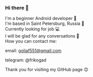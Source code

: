 ### Hi there 👋

I'm a beginner Android developer 📱  
I'm based in Saint Petersburg, Russia 🏰  
Currently looking for job 💻  
I will be glad for any conversations 💬  
How you can contact me:

email: goliaf551@gmail.com

telegram: @frikogad

Thank you for visiting my GitHub page 😊


<!--
**FrikoGad/FrikoGad** is a ✨ _special_ ✨ repository because its `README.md` (this file) appears on your GitHub profile.

Here are some ideas to get you started:

- 🔭 I’m currently working on ...
- 🌱 I’m currently learning ...
- 👯 I’m looking to collaborate on ...
- 🤔 I’m looking for help with ...
- 💬 Ask me about ...
- 📫 How to reach me: ...
- 😄 Pronouns: ...
- ⚡ Fun fact: ...
-->
